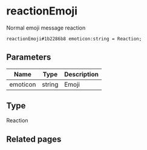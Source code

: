 # reactionEmoji
Normal emoji message reaction

```
reactionEmoji#1b2286b8 emoticon:string = Reaction;
```

## Parameters
| Name | Type | Description |
| ---- | :----: | ----------- |
| emoticon | string | Emoji |


## Type
Reaction

## Related pages
